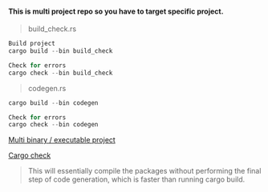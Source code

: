 #### This is multi project repo so you have to target specific project.

> build_check.rs

```rust
Build project
cargo build --bin build_check

Check for errors
cargo check --bin build_check
```

> codegen.rs

```rust
cargo build --bin codegen

Check for errors
cargo check --bin codegen
```

[Multi binary / executable project](https://doc.rust-lang.org/cargo/reference/cargo-targets.html#configuring-a-target)

[Cargo check](https://doc.rust-lang.org/cargo/commands/cargo-check.html)
> This will essentially compile the packages without performing the final step of code generation, which is faster than running cargo build.

